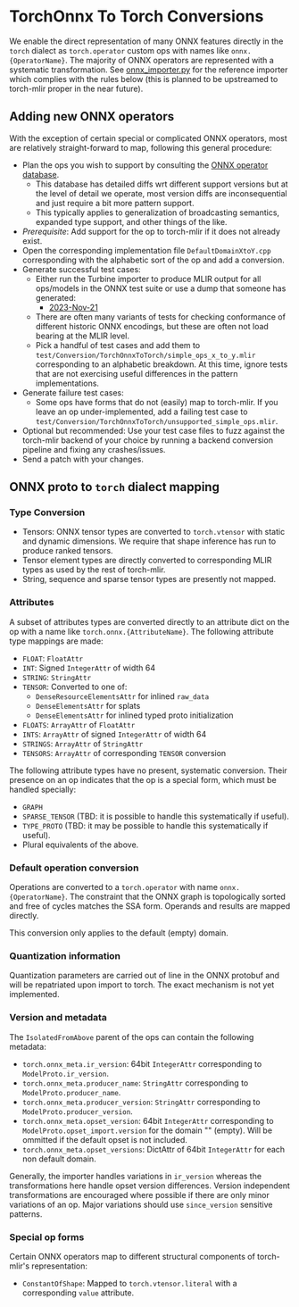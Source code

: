 # TorchOnnx To Torch Conversions

We enable the direct representation of many ONNX features directly in
the `torch` dialect as `torch.operator` custom ops with names like
`onnx.{OperatorName}`. The majority of ONNX operators are represented
with a systematic transformation. See 
[onnx_importer.py](https://github.com/nod-ai/SHARK-Turbine/blob/main/python/shark_turbine/importers/onnx_importer.py)
for the reference importer which complies with the rules below
(this is planned to be upstreamed to torch-mlir proper in the near
future).

## Adding new ONNX operators

With the exception of certain special or complicated ONNX operators, most
are relatively straight-forward to map, following this general procedure:

* Plan the ops you wish to support by consulting the 
  [ONNX operator database](https://onnx.ai/onnx/operators/). 
  * This database has detailed diffs wrt different support versions but
    at the level of detail we operate, most version diffs are inconsequential
    and just require a bit more pattern support.
  * This typically applies to generalization of broadcasting semantics,
    expanded type support, and other things of the like.
* *Prerequisite*: Add support for the op to torch-mlir if it does not
  already exist.
* Open the corresponding implementation file `DefaultDomainXtoY.cpp`
  corresponding with the alphabetic sort of the op and add a conversion.
* Generate successful test cases:
  * Either run the Turbine importer to produce MLIR output for all
    ops/models in the ONNX test suite or use a dump that someone has
    generated:
      * [2023-Nov-21](https://drive.google.com/file/d/1P6QaRXGnCeApjdjNmykLxWa-yqMmIO-d/view?usp=sharing)
  * There are often many variants of tests for checking conformance of
    different historic ONNX encodings, but these are often not load bearing
    at the MLIR level.
  * Pick a handful of test cases and add them to 
    `test/Conversion/TorchOnnxToTorch/simple_ops_x_to_y.mlir` corresponding to an
    alphabetic breakdown. At this time, ignore tests that are not exercising
    useful differences in the pattern implementations.
* Generate failure test cases:
  * Some ops have forms that do not (easily) map to torch-mlir. If you leave
    an op under-implemented, add a failing test case to
    `test/Conversion/TorchOnnxToTorch/unsupported_simple_ops.mlir`.
* Optional but recommended: Use your test case files to fuzz against the 
  torch-mlir backend of your choice by running a backend conversion pipeline 
  and fixing any crashes/issues.
* Send a patch with your changes.

## ONNX proto to `torch` dialect mapping

### Type Conversion

* Tensors: ONNX tensor types are converted to `torch.vtensor`
  with static and dynamic dimensions. We require that shape
  inference has run to produce ranked tensors.
* Tensor element types are directly converted to corresponding
  MLIR types as used by the rest of torch-mlir.
* String, sequence and sparse tensor types are presently not mapped.

### Attributes

A subset of attributes types are converted directly to an attribute
dict on the op with a name like `torch.onnx.{AttributeName}`. The
following attribute type mappings are made:

* `FLOAT`: `FloatAttr`
* `INT`: Signed `IntegerAttr` of width 64
* `STRING`: `StringAttr`
* `TENSOR`: Converted to one of:
  * `DenseResourceElementsAttr` for inlined `raw_data`
  * `DenseElementsAttr` for splats
  * `DenseElementsAttr` for inlined typed proto initialization
* `FLOATS`: `ArrayAttr` of `FloatAttr`
* `INTS`: `ArrayAttr` of signed `IntegerAttr` of width 64
* `STRINGS`: `ArrayAttr` of `StringAttr`
* `TENSORS`: `ArrayAttr` of corresponding `TENSOR` conversion

The following attribute types have no present, systematic conversion.
Their presence on an op indicates that the op is a special form, which
must be handled specially:

* `GRAPH`
* `SPARSE_TENSOR` (TBD: it is possible to handle this systematically if
  useful).
* `TYPE_PROTO` (TBD: it may be possible to handle this systematically if
  useful).
* Plural equivalents of the above.

### Default operation conversion

Operations are converted to a `torch.operator` with name `onnx.{OperatorName}`.
The constraint that the ONNX graph is topologically sorted and free of
cycles matches the SSA form. Operands and results are mapped directly.

This conversion only applies to the default (empty) domain.

### Quantization information

Quantization parameters are carried out of line in the ONNX protobuf
and will be repatriated upon import to torch. The exact mechanism is
not yet implemented.

### Version and metadata

The `IsolatedFromAbove` parent of the ops can contain the following
metadata:

* `torch.onnx_meta.ir_version`: 64bit `IntegerAttr` corresponding to 
  `ModelProto.ir_version`.
* `torch.onnx_meta.producer_name`: `StringAttr` corresponding to
  `ModelProto.producer_name`.
* `torch.onnx_meta.producer_version`: `StringAttr` corresponding to
  `ModelProto.producer_version`.
* `torch.onnx_meta.opset_version`: 64bit `IntegerAttr` corresponding
  to `ModelProto.opset_import.version` for the domain "" (empty).
  Will be ommitted if the default opset is not included.
* `torch.onnx_meta.opset_versions`: DictAttr of 64bit `IntegerAttr`
  for each non default domain.

Generally, the importer handles variations in `ir_version` whereas
the transformations here handle opset version differences. Version
independent transformations are encouraged where possible if there
are only minor variations of an op. Major variations should use
`since_version` sensitive patterns.

### Special op forms

Certain ONNX operators map to different structural components of 
torch-mlir's representation:

* `ConstantOfShape`: Mapped to `torch.vtensor.literal` with
  a corresponding `value` attribute.

